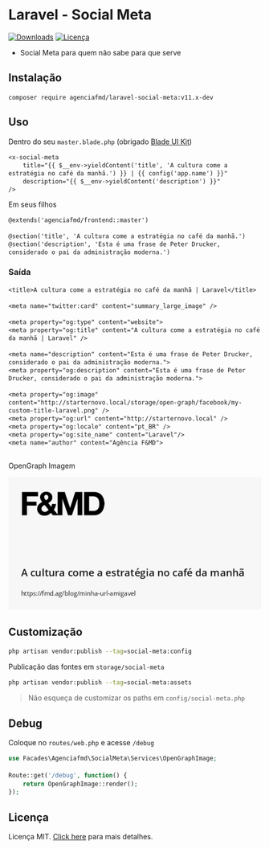 # Laravel - Social Meta

[![Downloads](https://img.shields.io/packagist/dt/agenciafmd/laravel-social-meta.svg?style=flat-square)](https://packagist.org/packages/agenciafmd/laravel-social-meta)
[![Licença](https://img.shields.io/badge/license-MIT-brightgreen.svg?style=flat-square)](LICENSE.md)

- Social Meta para quem não sabe para que serve

## Instalação

```
composer require agenciafmd/laravel-social-meta:v11.x-dev
```

## Uso

Dentro do seu `master.blade.php` (obrigado [Blade UI Kit](https://blade-ui-kit.com/docs/0.x/social-meta))

```blade
<x-social-meta
    title="{{ $__env->yieldContent('title', 'A cultura come a estratégia no café da manhã.') }} | {{ config('app.name') }}"
    description="{{ $__env->yieldContent('description') }}"
/>
```

Em seus filhos

```
@extends('agenciafmd/frontend::master')

@section('title', 'A cultura come a estratégia no café da manhã.')
@section('description', 'Esta é uma frase de Peter Drucker, considerado o pai da administração moderna.')
```

### Saída

```
<title>A cultura come a estratégia no café da manhã | Laravel</title>

<meta name="twitter:card" content="summary_large_image" />

<meta property="og:type" content="website">
<meta property="og:title" content="A cultura come a estratégia no café da manhã | Laravel" />

<meta name="description" content="Esta é uma frase de Peter Drucker, considerado o pai da administração moderna.">
<meta property="og:description" content="Esta é uma frase de Peter Drucker, considerado o pai da administração moderna.">

<meta property="og:image" content="http://starternovo.local/storage/open-graph/facebook/my-custom-title-laravel.png" />
<meta property="og:url" content="http://starternovo.local" />
<meta property="og:locale" content="pt_BR" />
<meta property="og:site_name" content="Laravel"/>
<meta name="author" content="Agência F&MD">
 
```

OpenGraph Imagem

![OpenGraph Image](https://raw.githubusercontent.com/agenciafmd/admix-social-meta/master/docs/screenshot.jpg "OpenGraph Image")

## Customização

```bash
php artisan vendor:publish --tag=social-meta:config
``` 

Publicação das fontes em `storage/social-meta`

```bash
php artisan vendor:publish --tag=social-meta:assets
```

> Não esqueça de customizar os paths em `config/social-meta.php`

## Debug

Coloque no `routes/web.php` e acesse `/debug`

```php
use Facades\Agenciafmd\SocialMeta\Services\OpenGraphImage;

Route::get('/debug', function() {
    return OpenGraphImage::render();
});
```

## Licença

Licença MIT. [Click here](LICENSE.md) para mais detalhes.
